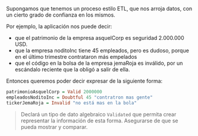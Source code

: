 Supongamos que tenemos un proceso estilo ETL, que nos arroja datos, con un cierto grado de confianza en los mismos.

Por ejemplo, la aplicación nos puede decir:
* que el patrimonio de la empresa asquelCorp es seguridad 2.000.000 USD.
* que la empresa noditoInc tiene 45 empleados, pero es dudoso, porque en el último trimestre contrataron más empelados
* que el código en la bolsa de la empresa jemaRoja es inválido, por un escándalo reciente que la obligó a salir de ella.

Entonces queremos poder decir expresar de la siguiente forma:

```haskell
patrimonioAsquelCorp = Valid 2000000
empleadosNoditoInc = Doubtful 45 "contratron mas gente"
tickerJemaRoja = Invalid "no está mas en la bola"
```

> Declará un tipo de dato algebraico `Validated` que permita crear representar la información de esta forma. Asegurarse de que se pueda mostrar y comparar.

